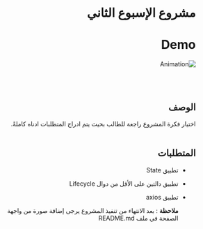 
<div dir="rtl">
  
 # مشروع الإسبوع الثاني 
 # Demo
  ![Animation](https://user-images.githubusercontent.com/82495629/126670302-583d2a0b-183b-4c1a-b6d8-b629682e75fe.gif)

  
  <br/>
  <br/>
  
  ## الوصف
اختيار فكرة المشروع راجعة للطالب بحيث يتم ادراج المتطلبات ادناه كاملةً. 
<br>
<br>

##  المتطلبات 
- تطبيق State
- تطبيق دالتين على الأقل من دوال Lifecycle
- تطبيق axios

  
   **ملاحظة** :
  بعد الانتهاء من تنفيذ المشروع يرجى إضافة صورة من واجهة الصفحة في ملف README.md

  </div>

